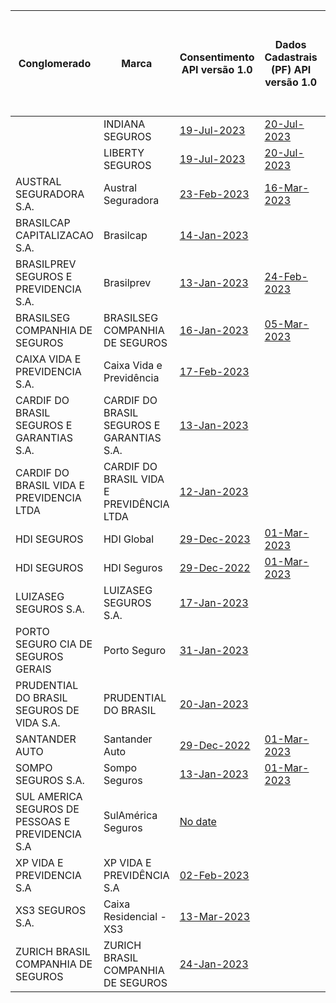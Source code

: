 |                        Conglomerado                         |                     Marca                     |                                                                                                                 Consentimento API versão 1.0                                                                                                                  |                                                                                                          Dados Cadastrais (PF) API versão 1.0                                                                                                           |                                                                                                           Dados Cadastrais (PJ) API versão 1.0                                                                                                           |                                                                                                                  Resources API versão 1.0                                                                                                                  | Aceitação e Sucursal no exterior API versão 1.0 |                                                      Riscos Financeiros API versão 1.0                                                       |                                                                                                                            Patrimonial API versão 1.0                                                                                                                             | Responsabilidade API versão 1.0 |
|--------------------------------------------------|-------------------------------------------|------------------------------------------------------------------------------------------------------------------------------------------------------------------------------------------------------------------------------------|----------------------------------------------------------------------------------------------------------------------------------------------------------------------------------------------------------------------|-----------------------------------------------------------------------------------------------------------------------------------------------------------------------------------------------------------------------|-------------------------------------------------------------------------------------------------------------------------------------------------------------------------------------------------------------------------------------|---|--------------------------------------------------------------------------------------------------------------|----------------------------------------------------------------------------------------------------------------------------------------------------------------------------------------------------------------------------------------------------------|---|
|                                                  | INDIANA SEGUROS                           | [19-Jul-2023](https://github.com/br-openinsurance/Conformance/tree/main/submissions/functional/consents/2.3.0/61100145_OpIn_Indiana_Consentsv1.0.0_consents_v2.3_19-07-2023.json)                                                  | [20-Jul-2023](https://github.com/br-openinsurance/Conformance/tree/main/submissions/functional/customers-personal/1.4.0/61100145_OpIn_Indiana_CustomerPersonalv1.0.0_customers-personal_v1.4_20-07-2023.json)        | [19-Jul-2023](https://github.com/br-openinsurance/Conformance/tree/main/submissions/functional/customers-business/1.4.0/61100145_OpIn_Indiana_CustomerBusinesv1.0.0_customers-business_v1.4_19-07-2023.json)          | [19-Jul-2023](https://github.com/br-openinsurance/Conformance/tree/main/submissions/functional/resources/2.3.0/61100145_OpIn_Indiana_Resourcesv1.0.0_resources_v1.2_19-07-2023.json)                                                |   |                                                                                                              |                                                                                                                                                                                                                                                          |   |
|                                                  | LIBERTY SEGUROS                           | [19-Jul-2023](https://github.com/br-openinsurance/Conformance/tree/main/submissions/functional/consents/2.3.0/61550141_OpIn_Liberty_Consentsv1.0.0_consents_v2.3_19-07-2023.json)                                                  | [20-Jul-2023](https://github.com/br-openinsurance/Conformance/tree/main/submissions/functional/customers-personal/1.4.0/61550141_OpIn_Liberty_CustomerPersonalv1.0.0_customers-personal_v1.4_20-07-2023.json)        | [20-Jul-2023](https://github.com/br-openinsurance/Conformance/tree/main/submissions/functional/customers-business/1.4.0/61550141_OpIn_Liberty_CustomerBusinessv1.0.0_customers-business_v1.4_20-07-2023.json)         | [19-Jul-2023](https://github.com/br-openinsurance/Conformance/tree/main/submissions/functional/resources/2.3.0/61550141_OpIn_Liberty_Resourcesv1.0.0_resources_v1.2_19-07-2023.json)                                                |   |                                                                                                              | [21-Jul-2023](https://github.com/br-openinsurance/Conformance/tree/main/submissions/functional/patrimonial/1.3.0/61550141_OpIn-Liberty-Patrimonialv1.0.0_patrimonial_v1.3-RL-CC-EM-RNRO-GB-LC-RE-AB-RD-GE_21-07-2023.json)                               |   |
| AUSTRAL SEGURADORA S.A.                          | Austral Seguradora                        | [23-Feb-2023](https://github.com/br-openinsurance/Conformance/blob/579dd2c513d64b77965f3804c9962be1a1949073/submissions/functional/consents/1.0.0/11521976_AUSTRAL%20SEGURADORA_consents_v1_23-02-2023.zip)                        | [16-Mar-2023](https://github.com/br-openinsurance/Conformance/blob/07f6c0dc935949eee116ffe33563d56568e94cbc/submissions/functional/personal/1.0.0/11521976_AUSTRAL%20SEGURADORA_personal_v1_16-03-2023.zip)          | [02-Mar-2023](https://github.com/br-openinsurance/Conformance/blob/c9b379f244c66d11fecae42e2846ed00f14af869/submissions/functional/business/1.0.0/11521976_AUSTRAL%20SEGURADORA_business_v1_02-03-2023.zip)           | [23-Feb-2023](https://github.com/br-openinsurance/Conformance/raw/main/submissions/functional/resources/1.0.0/11521976_AUSTRAL%20SEGURADORA_resources_v1_23-02-2023.zip)                                                            |   |                                                                                                              | [08-Feb-2023](https://github.com/br-openinsurance/Conformance/blob/main/documents/dummy_files/Test-OPIN.zip)                                                                                                                                             |   |
| BRASILCAP CAPITALIZACAO S.A.                     | Brasilcap                                 | [14-Jan-2023](https://github.com/br-openinsurance/Conformance/blob/main/submissions/functional/consents/1.0.0/15138043_Pedido%20Certificação%20-%20consentimento%20-%20Brasilcap%20Capitalização%20S.A_consents_v1_14-01-2023.zip) |                                                                                                                                                                                                                      |                                                                                                                                                                                                                       |                                                                                                                                                                                                                                     |   |                                                                                                              |                                                                                                                                                                                                                                                          |   |
| BRASILPREV SEGUROS E PREVIDENCIA S.A.            | Brasilprev                                | [13-Jan-2023](https://github.com/br-openinsurance/Conformance/blob/main/submissions/functional/consents/1.0.0/27665207_brasilprev2022_consents_v1_13-01-2023.zip)                                                                  | [24-Feb-2023](https://github.com/br-openinsurance/Conformance/blob/e3ca0cc0a1c70edcbb4208b63a9aef4d79994295/submissions/functional/personal/1.0.0/27665207_brasilprev2022%20PersonalData_personal_v1_01-03-2023.zip) | [24-Feb-2023](https://github.com/br-openinsurance/Conformance/blob/main/submissions/functional/business/1.0.0/27665207_brasilprev2023BusinessData_business_v1_24-02-2023.zip)                                         | [12-Jan-2023](https://github.com/br-openinsurance/Conformance/blob/main/submissions/functional/resources/1.0.0/27665207_brasilprev2022_resources_v1_12-01-2023.zip)                                                                 |   |                                                                                                              |                                                                                                                                                                                                                                                          |   |
| BRASILSEG COMPANHIA DE SEGUROS                   | BRASILSEG COMPANHIA DE SEGUROS            | [16-Jan-2023](https://github.com/br-openinsurance/Conformance/blob/main/submissions/functional/consents/1.0.0/28196889_Opus%20Open%20Insurance%20v1_consents_v1_13-01-2023.zip)                                                    | [05-Mar-2023](https://github.com/br-openinsurance/Conformance/raw/main/submissions/functional/personal/1.0.0/28196889_Opus%20Open%20Insurance%20v1%204.1.43_personal_v1_24-02-2023.zip)                              | [03-Mar-2023](https://github.com/br-openinsurance/Conformance/blob/73b0722bff770f3119e8835dfc528daa92edffca/submissions/functional/business/1.0.0/28196889_Opus%20Open%20Insurance%20v1_business_v1_24-02-2023.zip)   | [16-Jan-2023](https://github.com/br-openinsurance/Conformance/blob/main/submissions/functional/resources/1.0.0/28196889_Opus%20Open%20Insurance%20v1_resources_v1_12-01-2023.zip)                                                   |   | [04-May-2023](https://github.com/br-openinsurance/Conformance/blob/main/documents/dummy_files/Test-OPIN.zip) | [03-Mar-2023](https://github.com/br-openinsurance/Conformance/blob/2d6eef9c286d28d909a2992320f99323b5d39d7b/submissions/functional/patrimonial/1.0.0/28196889_Opus%20Open%20Insurance%20v1%204.1.43_patrimonial_v1-RL_24-02-2023.zip)                    |   |
| CAIXA VIDA E PREVIDENCIA S.A.                    | Caixa Vida e Previdência                  | [17-Feb-2023](https://github.com/br-openinsurance/Conformance/blob/60a8b7872544ae35fb10db8ffef9e9736b3d77c8/submissions/functional/consents/1.0.0/03730204_Caixa%20Vida%20e%20Previd%C3%AAncia%20S.A._consents_v1_17-02-2023.zip)  |                                                                                                                                                                                                                      |                                                                                                                                                                                                                       | [24-Feb-2023](https://github.com/br-openinsurance/Conformance/blob/88618905f364b7deccdeb4bfc34c267abe261119/submissions/functional/resources/1.0.0/03730204_Caixa%20Vida%20e%20Previd%C3%AAncia%20S.A._resources_v1_24-02-2023.zip) |   |                                                                                                              |                                                                                                                                                                                                                                                          |   |
| CARDIF DO BRASIL SEGUROS E GARANTIAS S.A.        | CARDIF DO BRASIL SEGUROS E GARANTIAS S.A. | [13-Jan-2023](https://github.com/br-openinsurance/Conformance/blob/main/submissions/functional/consents/1.0.0/08279191_Cardif-Seguros-LinaB3-Opin-v.1.0_consents_v1_13-01-2023.zip)                                                |                                                                                                                                                                                                                      |                                                                                                                                                                                                                       |                                                                                                                                                                                                                                     |   |                                                                                                              |                                                                                                                                                                                                                                                          |   |
| CARDIF DO BRASIL VIDA E PREVIDENCIA LTDA         | CARDIF DO BRASIL VIDA E PREVIDÊNCIA LTDA  | [12-Jan-2023](https://github.com/br-openinsurance/Conformance/blob/main/submissions/functional/consents/1.0.0/03546261_Cardif-Vida-LinaB3-Opin-v.1.0_consents_v1_12-01-2023.zip)                                                   |                                                                                                                                                                                                                      |                                                                                                                                                                                                                       |                                                                                                                                                                                                                                     |   |                                                                                                              |                                                                                                                                                                                                                                                          |   |
| HDI SEGUROS                                      | HDI Global                                | [29-Dec-2023](https://github.com/br-openinsurance/Conformance/raw/6269656774d9a527e45488adf65caf2da82e6842/submissions/functional/resources/1.0.0/29980158_HDI-Global-B3-Lina-Opin-v.1.0_resources_v1_23-02-2023.zip)              | [01-Mar-2023](https://github.com/br-openinsurance/Conformance/blob/5f61701a0ef20bf47f5f95c88f08bc424f02d7f2/submissions/functional/personal/1.0.0/18096627_HDI-Global-B3-Lina-Opin-v1.0_personal_v1_28-03-2023.zip)  | [01-Mar-2023](https://github.com/br-openinsurance/Conformance/blob/53e9e357d2d6ad1654154dccc14ef8c559bb00f4/submissions/functional/business/1.0.0/18096627_HDI-Global-B3-Lina-Opin-v1_business_v1_01-03-2023.zip)     | [29-Dec-2022](https://github.com/br-openinsurance/Conformance/raw/6269656774d9a527e45488adf65caf2da82e6842/submissions/functional/consents/1.0.0/29980158_HDI-Global-B3-Lina-Opin-v.1.0_consents_v1_23-02-2023.zip)                 |   |                                                                                                              |                                                                                                                                                                                                                                                          |   |
| HDI SEGUROS                                      | HDI Seguros                               | [29-Dec-2022](https://github.com/br-openinsurance/Conformance/blob/c5220c61ee2eb1ea90a20c7a7dc8490e11686a53/submissions/functional/consents/1.0.0/29980158_HDI-Seguros-B3-Lina-Opin-v.1.0_consents_v1_16-02-2023.zip)              | [01-Mar-2023](https://github.com/br-openinsurance/Conformance/blob/c81d0c3cbe7d6d19816994272a8256f23598cf28/submissions/functional/personal/1.0.0/29980158_HDI-Seguros-B3-Lina-Opin-v1.0_personal_v1_28-02-2023.zip) | [01-Mar-2023](https://github.com/br-openinsurance/Conformance/blob/5f61701a0ef20bf47f5f95c88f08bc424f02d7f2/submissions/functional/business/1.0.0/29980158_HDI-Seguros-B3-Lina-Opin-v1.0_business_v1_28-03-2023.zip)  | [29-Dec-2022](https://github.com/br-openinsurance/Conformance/raw/6269656774d9a527e45488adf65caf2da82e6842/submissions/functional/resources/1.0.0/29980158_HDI-Seguros-B3-Lina-Opin-v.1.0_resources_v1_23-02-2023.zip)              |   |                                                                                                              | [01-Mar-2023](https://github.com/br-openinsurance/Conformance/blob/91ec46878784e93a79eb0fffc711cc8fe1a7ed00/submissions/functional/patrimonial/1.0.0/29980158_HDI-Seguros-B3-Lina-Opin-v1_patrimonial_v1-RL-CR-CC-RNRO-GB-LC-RE-AB-RD-GE_15-03-2023.zip) |   |
| LUIZASEG SEGUROS S.A.                            | LUIZASEG SEGUROS S.A.                     | [17-Jan-2023](https://github.com/br-openinsurance/Conformance/blob/main/submissions/functional/consents/1.0.0/07746953_LuizaSeg-LinaB3-Opin-v.1.0_consents_v1_17-01-2023.zip)                                                      |                                                                                                                                                                                                                      |                                                                                                                                                                                                                       |                                                                                                                                                                                                                                     |   |                                                                                                              |                                                                                                                                                                                                                                                          |   |
| PORTO SEGURO CIA DE SEGUROS GERAIS               | Porto Seguro                              | [31-Jan-2023](https://github.com/br-openinsurance/Conformance/blob/main/submissions/functional/consents/1.0.0/61198164_Open%20Insurance%20Brazil%20v1.0_consents_v1_31-01-2023.zip)                                                |                                                                                                                                                                                                                      |                                                                                                                                                                                                                       | [13-Feb-2022](https://github.com/br-openinsurance/Conformance/blob/cad306cb7c69185ec46d546477ae51ebccb8d4b8/submissions/functional/resources/1.0.0/61198164_Open%20Insurance%20Brazil%20v1.0_resources_v1_13-02-2023.zip)           |   |                                                                                                              |                                                                                                                                                                                                                                                          |   |
| PRUDENTIAL DO BRASIL SEGUROS DE VIDA S.A.        | PRUDENTIAL DO BRASIL                      | [20-Jan-2023](https://github.com/br-openinsurance/Conformance/blob/3bed4db2cb23ae07f82354e753f0c1dc4730c8e9/submissions/functional/consents/1.0.0/33061813_Prudential%20Opin%20v.1.0_consents_v1_17-01-2023.zip)                   |                                                                                                                                                                                                                      |                                                                                                                                                                                                                       | [20-Jan-2023](https://github.com/br-openinsurance/Conformance/blob/3bed4db2cb23ae07f82354e753f0c1dc4730c8e9/submissions/functional/resources/1.0.0/33061813_Prudential%20Opin%20v.1.0_resources_v1_17-01-2023.zip)                  |   |                                                                                                              |                                                                                                                                                                                                                                                          |   |
| SANTANDER AUTO                                   | Santander Auto                            | [29-Dec-2022](https://github.com/br-openinsurance/Conformance/blob/c5220c61ee2eb1ea90a20c7a7dc8490e11686a53/submissions/functional/consents/1.0.0/30617319_Santander-Auto-B3-Lina-Opin-v.1.0_consents_v1_16-02-2023.zip)           | [01-Mar-2023](https://github.com/br-openinsurance/Conformance/blob/2da39188b1c00a1fe50e55d57e9426352bf319d6/submissions/functional/personal/30617319_Santander-Auto-B3-Lina-Opin-v1.0_personal_v1_30-03-2023.zip)    | [01-Mar-2023](https://github.com/br-openinsurance/Conformance/blob/53e9e357d2d6ad1654154dccc14ef8c559bb00f4/submissions/functional/business/1.0.0/30617319_Santander-Auto-B3-Lina-Opin-v1_business_v1_01-03-2023.zip) | [29-Dec-2022](https://github.com/br-openinsurance/Conformance/blob/11234f490fe3752c35e2b80e0e1ceb28e9db9c00/submissions/functional/resources/1.0.0/30617319_Santander-Auto-B3-Lina-Opin-v.1.0_resources_v1_16-02-2023.zip)          |   |                                                                                                              |                                                                                                                                                                                                                                                          |   |
| SOMPO SEGUROS S.A.                               | Sompo Seguros                             | [13-Jan-2023](https://github.com/br-openinsurance/Conformance/blob/main/submissions/functional/consents/1.0.0/61383493_Sompo%20OPIN%20v1_consents_v1_13-01-2023.zip)                                                               | [01-Mar-2023](https://github.com/br-openinsurance/Conformance/blob/12beef6d48fd321d05edc171633d7a9ec16c74d5/submissions/functional/personal/1.0.0/61383493_Sompo%20OPIN%20v1_personal_v1_01-03-2023.zip)             | [01-Mar-2023](https://github.com/br-openinsurance/Conformance/blob/c81d0c3cbe7d6d19816994272a8256f23598cf28/submissions/functional/business/1.0.0/61383493_Sompo%20OPIN%20v1_business_v1_01-03-2023.zip)              | [19-Jan-2023](https://github.com/br-openinsurance/Conformance/raw/main/submissions/functional/resources/1.0.0/61383493_Sompo%20OPIN%20v1_resources_v1_19-01-2023.zip)                                                               |   |                                                                                                              | [01-Mar-2023](https://github.com/br-openinsurance/Conformance/blob/main/submissions/functional/patrimonial/1.0.0/61383493_Sompo%20OPIN%20v1_patrimonial_v1-RL_01-03-2023.zip)                                                                            |   |
| SUL AMERICA SEGUROS DE PESSOAS E PREVIDENCIA S.A | SulAmérica Seguros                        | [No date](https://github.com/br-openinsurance/Conformance/blob/main/submissions/functional/consents/1.0.0/01704513_SulAmericaSeguros_consents_v1_12-01-2023.zip)                                                                   |                                                                                                                                                                                                                      |                                                                                                                                                                                                                       |                                                                                                                                                                                                                                     |   |                                                                                                              |                                                                                                                                                                                                                                                          |   |
| XP VIDA E PREVIDENCIA S.A                        | XP VIDA E PREVIDÊNCIA S.A                 | [02-Feb-2023](https://github.com/br-openinsurance/Conformance/blob/331b4628306cfc804547703d385eed7184588ec5/submissions/functional/consents/1.0.0/29408732_XP-Seguros-Opin-1_consents_v1_02-02-2023.zip)                           |                                                                                                                                                                                                                      |                                                                                                                                                                                                                       | [02-Feb-2023](https://github.com/br-openinsurance/Conformance/blob/main/submissions/functional/resources/1.0.0/29408732_XP-Seguros-Opin-1_resources_v1_02-02-2023.zip)                                                              |   |                                                                                                              |                                                                                                                                                                                                                                                          |   |
| XS3 SEGUROS S.A.                                 | Caixa Residencial - XS3                   | [13-Mar-2023](https://github.com/br-openinsurance/Conformance/blob/main/submissions/functional/consents/1.0.0/38155802_Functional%20Test%20API%20RESOURCES%20v1.0_consents_v1_28-02-2023.zip)                                      |                                                                                                                                                                                                                      |                                                                                                                                                                                                                       | [13-Mar-2023](https://github.com/br-openinsurance/Conformance/blob/c81d0c3cbe7d6d19816994272a8256f23598cf28/submissions/functional/resources/1.0.0/38155802_Functional%20Test%20API%20RESOURCES%20v1.0_resources_v1_28-02-2023.zip) |   |                                                                                                              |                                                                                                                                                                                                                                                          |   |
| ZURICH BRASIL COMPANHIA DE SEGUROS               | ZURICH BRASIL COMPANHIA DE SEGUROS        | [24-Jan-2023](https://github.com/br-openinsurance/Conformance/blob/main/submissions/functional/consents/1.0.0/96348677_OpenInsurance%20v1.0_consents_v1_24-01-2023.zip)                                                            |                                                                                                                                                                                                                      |                                                                                                                                                                                                                       | [24-Jan-2023](https://github.com/br-openinsurance/Conformance/blob/main/submissions/functional/consents/1.0.0/96348677_OpenInsurance%20v1.0_consents_v1_24-01-2023.zip)                                                             |   |                                                                                                              |                                                                                                                                                                                                                                                          |   |
